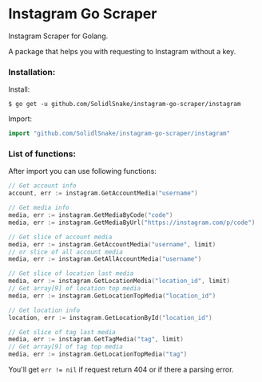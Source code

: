# Instagram Go Scraper
Instagram Scraper for Golang.

A package that helps you with requesting to Instagram without a key.

### Installation:
Install:
```
$ go get -u github.com/SolidlSnake/instagram-go-scraper/instagram
```
Import:
```go
import "github.com/SolidlSnake/instagram-go-scraper/instagram"
```

### List of functions:
After import you can use following functions:
```go
// Get account info
account, err := instagram.GetAccountMedia("username")

// Get media info
media, err := instagram.GetMediaByCode("code")
media, err := instagram.GetMediaByUrl("https://instagram.com/p/code")

// Get slice of account media
media, err := instagram.GetAccountMedia("username", limit)
// or slice of all account media
media, err := instagram.GetAllAccountMedia("username")

// Get slice of location last media
media, err := instagram.GetLocationMedia("location_id", limit)
// Get array[9] of location top media
media, err := instagram.GetLocationTopMedia("location_id")

// Get location info
location, err := instagram.GetLocationById("location_id")

// Get slice of tag last media
media, err := instagram.GetTagMedia("tag", limit)
// Get array[9] of tag top media
media, err := instagram.GetLocationTopMedia("tag")

```

You'll get `err != nil` if request return 404 or if there a parsing error.